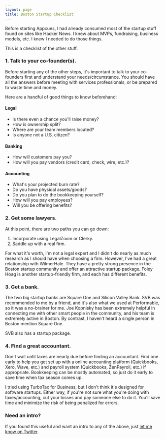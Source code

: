 ```yaml
---
layout: page
title: Boston Startup Checklist
---
```

Before starting Appcues, I had already consumed most of the startup stuff found on sites like Hacker News. I knew about MVPs, fundraising, business models, etc. I knew I needed to do those things.

This is a checklist of the other stuff.


### 1. Talk to your co-founder(s).

Before starting any of the other steps, it's important to talk to your co-founders first and understand your needs/circumstance. You should have all the answers before meeting with services professionals, or be prepared to waste time and money.

Here are a handful of good things to know beforehand:

#### Legal

- Is there even a chance you'll raise money?
- How is ownership split?
- Where are your team members located?
- Is anyone not a U.S. citizen?

#### Banking

- How will customers pay you?
- How will you pay vendors (credit card, check, wire, etc.)?

#### Accounting

- What's your projected burn rate?
- Do you have physical assets/goods?
- Do you plan to do the bookkeeping yourself?
- How will you pay employees?
- Will you be offering benefits?

### 2. Get some lawyers.

At this point, there are two paths you can go down:

1. Incorporate using LegalZoom or Clerky.
2. Saddle up with a real firm.

For what it's worth, I'm not a legal expert and I didn't do nearly as much research as I should have when choosing a firm. However, I've had a great relationship with WilmerHale. They have a pretty strong presence in the Boston startup community and offer an attractive startup package. Foley Hoag is another startup-friendly firm, and each has different benefits.

### 3. Get a bank.

The two big startup banks are Square One and Silicon Valley Bank. SVB was recommended to me by a friend, and it's also what we used at Performable, so it was a no-brainer for me. Joe Kopnisky has been extremely helpful in connecting me with other smart people in the community, and his team is extremely active in Boston. By contrast, I haven't heard a single person in Boston mention Square One.

SVB also has a startup package.

### 4. Find a great accountant.

Don't wait until taxes are nearly due before finding an accountant. Find one early to help you get set up with a online accounting platform (Quickbooks, Xero, Wave, etc.) and payroll system (Quickbooks, ZenPayroll, etc.) if appropriate. Bookkeeping can be mostly automated, so just do it early to save time when tax season comes up.

I tried using TurboTax for Business, but I don't think it's designed for software startups. Either way, if you're not sure what you're doing with taxes/accounting, cut your losses and pay someone else to do it. You'll save time and minimize the risk of being penalized for errors.

### Need an intro?

If you found this useful and want an intro to any of the above, just [let me know on Twitter](https://twitter.com/hijonathan).
